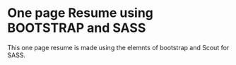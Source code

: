 # One page Resume using BOOTSTRAP and SASS

This one page resume is made using the elemnts of bootstrap and Scout for SASS.
